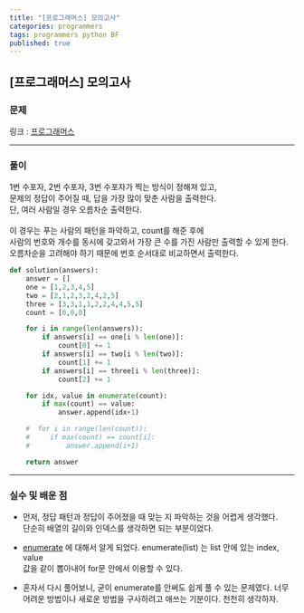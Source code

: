 ```yaml
---
title: "[프로그래머스] 모의고사"
categories: programmers
tags: programmers python BF
published: true
---
```


## [프로그래머스] 모의고사

### 문제

링크 : [프로그래머스](https://programmers.co.kr/learn/courses/30/lessons/42840)

---

### 풀이

1번 수포자, 2번 수포자, 3번 수포자가 찍는 방식이 정해져 있고,  
문제의 정답이 주어질 때, 답을 가장 많이 맞춘 사람을 출력한다.  
단, 여러 사람일 경우 오름차순 출력한다.  
<br>
이 경우는 푸는 사람의 패턴을 파악하고, count를 해준 후에  
사람의 번호와 개수를 동시에 갖고와서 가장 큰 수를 가진 사람만 출력할 수 있게 한다.  
오름차순을 고려해야 하기 때문에 번호 순서대로 비교하면서 출력한다.

```python
def solution(answers):
    answer = []
    one = [1,2,3,4,5]
    two = [2,1,2,3,2,4,2,5]
    three = [3,3,1,1,2,2,4,4,5,5]
    count = [0,0,0]

    for i in range(len(answers)):
        if answers[i] == one[i % len(one)]:
            count[0] += 1
        if answers[i] == two[i % len(two)]:
            count[1] += 1
        if answers[i] == three[i % len(three)]:
            count[2] += 1

    for idx, value in enumerate(count):
        if max(count) == value:
            answer.append(idx+1)

    #  for i in range(len(count)):
    #     if max(count) == count[i]:
    #         answer.append(i+1)

    return answer
```

---

### 실수 및 배운 점

- 먼저, 정답 패턴과 정답이 주어졌을 때 맞는 지 파악하는 것을 어렵게 생각했다.  
  단순히 배열의 길이와 인덱스를 생각하면 되는 부분이었다.

- [enumerate](https://docs.python.org/3/library/functions.html?highlight=enumerate#enumerate)
  에 대해서 알게 되었다. enumerate(list) 는 list 안에 있는 index, value  
  값을 같이 뽑아내어 for문 안에서 이용할 수 있다.

- 혼자서 다시 풀어보니, 굳이 enumerate를 안써도 쉽게 풀 수 있는 문제였다.
  너무 어려운 방법이나 새로운 방법을 구사하려고 애쓰는 기분이다. 천천히 생각하자.
